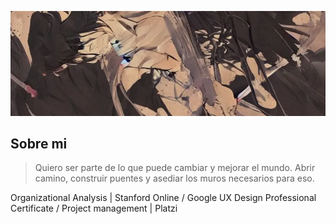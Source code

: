 ![Header](images/bk.webp)

## Sobre mi

> Quiero ser parte de lo que puede cambiar y mejorar el mundo. Abrir camino, construir puentes y asediar los muros necesarios para eso.

Organizational Analysis | Stanford Online / Google UX Design Professional Certificate / Project management | Platzi

